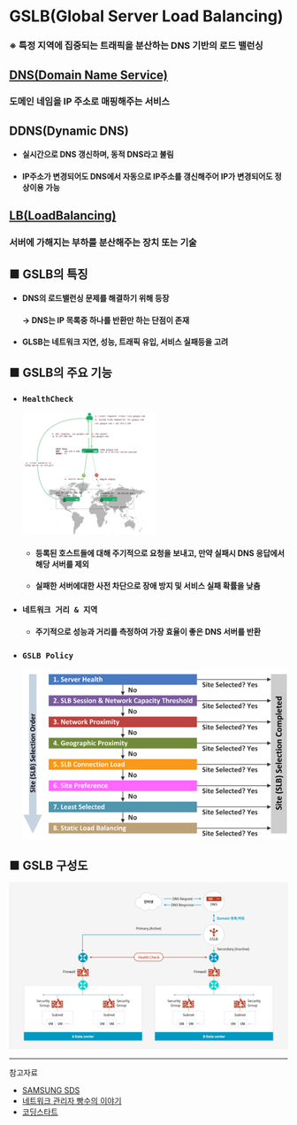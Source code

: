 # GSLB(Global Server Load Balancing)
### ※ 특정 지역에 집중되는 트래픽을 분산하는 DNS 기반의 로드 밸런싱

## [DNS(Domain Name Service)](https://github.com/LSH-3016/TIL/blob/main/CS/Network/DNS.md)
### 도메인 네임을 IP 주소로 매핑해주는 서비스

## DDNS(Dynamic DNS)
* #### 실시간으로 DNS 갱신하며, 동적 DNS라고 불림
* #### IP주소가 변경되어도 DNS에서 자동으로 IP주소를 갱신해주어 IP가 변경되어도 정상이용 가능

## [LB(LoadBalancing)](https://github.com/LSH-3016/TIL/blob/main/CS/Network/Load_Balancing.md)
### 서버에 가해지는 부하를 분산해주는 장치 또는 기술

## ■ GSLB의 특징
* #### DNS의 로드밸런싱 문제를 해결하기 위해 등장
    #### → DNS는 IP 목록중 하나를 반환만 하는 단점이 존재
* #### GLSB는 네트워크 지연, 성능, 트래픽 유입, 서비스 실패등을 고려

## ■ GSLB의 주요 기능
* ### `HealthCheck`
  <img src="../Image/GSLB_HealthCheck.png" width="50%" height="50%" />

  * #### 등록된 호스트들에 대해 주기적으로 요청을 보내고, 만약 실패시 DNS 응답에서 해당 서버를 제외
  * #### 실패한 서버에대한 사전 차단으로 장애 방지 및 서비스 실패 확률을 낮춤
* ### `네트워크 거리 & 지역`
  * #### 주기적으로 성능과 거리를 측정하여 가장 효율이 좋은 DNS 서버를 반환
* ### `GSLB Policy`
  ![](../Image/GSLB_Policy.gif)

## ■ GSLB 구성도
![](../Image/GSLB_Structure.png)

<hr/>

참고자료
* [SAMSUNG SDS](https://www.samsungsds.com/kr/network-gslb/gslb.html)
* [네트워크 관리자 빵수의 이야기](https://skstp35.tistory.com/294)
* [코딩스타트](https://coding-start.tistory.com/339)